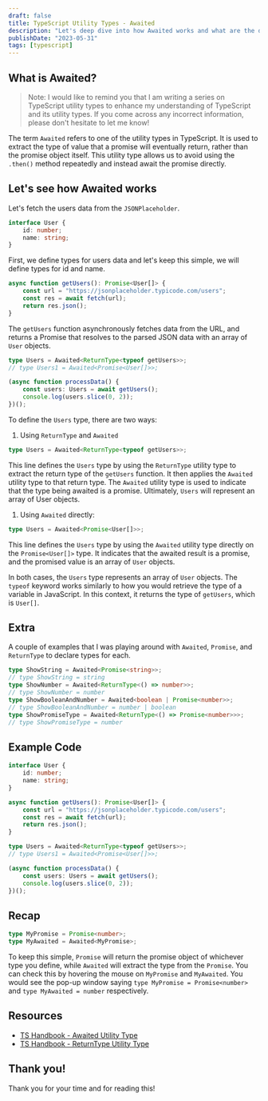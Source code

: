 ```yaml
---
draft: false
title: TypeScript Utility Types - Awaited
description: "Let's deep dive into how Awaited works and what are the differences between Awaited and Promise"
publishDate: "2023-05-31"
tags: [typescript]
---
```


## What is Awaited?

> Note: I would like to remind you that I am writing a series on TypeScript utility types to enhance my understanding of TypeScript and its utility types. If you come across any incorrect information, please don't hesitate to let me know!

The term `Awaited` refers to one of the utility types in TypeScript. It is used to extract the type of value that a promise will eventually return, rather than the promise object itself. This utility type allows us to avoid using the `.then()` method repeatedly and instead await the promise directly.

## Let's see how Awaited works

Let's fetch the users data from the `JSONPlaceholder`.

```ts
interface User {
	id: number;
	name: string;
}
```

First, we define types for users data and let's keep this simple, we will define types for id and name.

```ts
async function getUsers(): Promise<User[]> {
	const url = "https://jsonplaceholder.typicode.com/users";
	const res = await fetch(url);
	return res.json();
}
```

The `getUsers` function asynchronously fetches data from the URL, and returns a Promise that resolves to the parsed JSON data with an array of `User` objects.

```ts
type Users = Awaited<ReturnType<typeof getUsers>>;
// type Users1 = Awaited<Promise<User[]>>;

(async function processData() {
	const users: Users = await getUsers();
	console.log(users.slice(0, 2));
})();
```

To define the `Users` type, there are two ways:

1.  Using `ReturnType` and `Awaited`

```ts
type Users = Awaited<ReturnType<typeof getUsers>>;
```

This line defines the `Users` type by using the `ReturnType` utility type to extract the return type of the `getUsers` function. It then applies the `Awaited` utility type to that return type. The `Awaited` utility type is used to indicate that the type being awaited is a promise. Ultimately, `Users` will represent an array of User objects.

1. Using `Awaited` directly:

```ts
type Users = Awaited<Promise<User[]>>;
```

This line defines the `Users` type by using the `Awaited` utility type directly on the `Promise<User[]>` type. It indicates that the awaited result is a promise, and the promised value is an array of `User` objects.

In both cases, the `Users` type represents an array of `User` objects. The `typeof` keyword works similarly to how you would retrieve the type of a variable in JavaScript. In this context, it returns the type of `getUsers`, which is `User[]`.

## Extra

A couple of examples that I was playing around with `Awaited`, `Promise`, and `ReturnType` to declare types for each.

```ts
type ShowString = Awaited<Promise<string>>;
// type ShowString = string
type ShowNumber = Awaited<ReturnType<() => number>>;
// type ShowNumber = number
type ShowBooleanAndNumber = Awaited<boolean | Promise<number>>;
// type ShowBooleanAndNumber = number | boolean
type ShowPromiseType = Awaited<ReturnType<() => Promise<number>>>;
// type ShowPromiseType = number
```

## Example Code

```ts
interface User {
	id: number;
	name: string;
}

async function getUsers(): Promise<User[]> {
	const url = "https://jsonplaceholder.typicode.com/users";
	const res = await fetch(url);
	return res.json();
}

type Users = Awaited<ReturnType<typeof getUsers>>;
// type Users1 = Awaited<Promise<User[]>>;

(async function processData() {
	const users: Users = await getUsers();
	console.log(users.slice(0, 2));
})();
```

## Recap

```ts
type MyPromise = Promise<number>;
type MyAwaited = Awaited<MyPromise>;
```

To keep this simple, `Promise` will return the promise object of whichever type you define, while `Awaited` will extract the type from the `Promise`. You can check this by hovering the mouse on `MyPromise` and `MyAwaited`. You would see the pop-up window saying `type MyPromise = Promise<number>` and `type MyAwaited = number` respectively.

## Resources

- <a href="https://www.typescriptlang.org/docs/handbook/utility-types.html#awaitedtype" target="_blank" rel="noopener noreferrer">TS Handbook - Awaited Utility Type</a>
- <a href="https://www.typescriptlang.org/docs/handbook/utility-types.html#returntypetype" target="_blank" rel="noopener noreferrer">TS Handbook - ReturnType Utility Type</a>

## Thank you!

Thank you for your time and for reading this!
